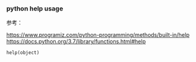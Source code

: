 ### python help usage

参考：

https://www.programiz.com/python-programming/methods/built-in/help
https://docs.python.org/3.7/library/functions.html#help

    help(object)